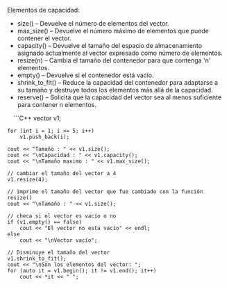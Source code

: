 Elementos de capacidad:

* size() – Devuelve el número de elementos del vector.
* max_size() – Devuelve el número máximo de elementos que puede contener el vector.
* capacity() – Devuelve el tamaño del espacio de almacenamiento asignado actualmente al vector expresado como número de elementos.
* resize(n) – Cambia el tamaño del contenedor para que contenga 'n' elementos.
* empty() – Devuelve si el contenedor está vacío.
* shrink_to_fit() – Reduce la capacidad del contenedor para adaptarse a su tamaño y destruye todos los elementos más allá de la capacidad.
* reserve() – Solicita que la capacidad del vector sea al menos suficiente para contener n elementos.

 ```C++
vector<int> v1;
 
    for (int i = 1; i <= 5; i++)
        v1.push_back(i);
 
    cout << "Tamaño : " << v1.size();
    cout << "\nCapacidad : " << v1.capacity();
    cout << "\nTamaño maximo : " << v1.max_size();
 
    // cambiar el tamaño del vector a 4
    v1.resize(4);
 
    // imprime el tamaño del vector que fue cambiado con la función resize()
    cout << "\nTamaño : " << v1.size();
 
    // checa si el vector es vacío o no
    if (v1.empty() == false)
        cout << "El vector no esta vacío" << endl;
    else
        cout << "\nVector vacío";
 
    // Disminuye el tamaño del vector
    v1.shrink_to_fit();
    cout << "\nSon los elementos del vector: ";
    for (auto it = v1.begin(); it != v1.end(); it++)
        cout << *it << " ";

 ```
